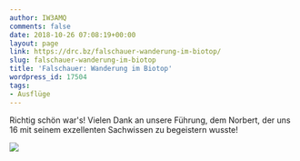 ```yaml
---
author: IW3AMQ
comments: false
date: 2018-10-26 07:08:19+00:00
layout: page
link: https://drc.bz/falschauer-wanderung-im-biotop/
slug: falschauer-wanderung-im-biotop
title: 'Falschauer: Wanderung im Biotop'
wordpress_id: 17504
tags:
- Ausflüge
---
```


Richtig schön war's! Vielen Dank an unsere Führung, dem Norbert, der uns 16 mit seinem exzellenten Sachwissen zu begeistern wusste!

![](https://drc.bz/wp-content/uploads/2018/10/20181020_120158-1024x576.jpg)
